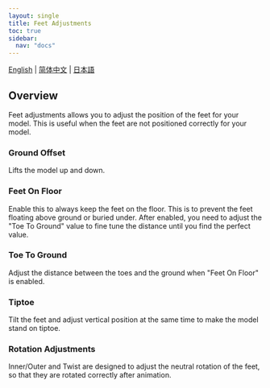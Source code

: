 ```yaml
---
layout: single
title: Feet Adjustments
toc: true
sidebar:
  nav: "docs"
---
```


[English](/dancexr/features/feet_adjustments) | [简体中文](/zh/dancexr/features/feet_adjustments) | [日本語](/jp/dancexr/features/feet_adjustments)

## Overview
Feet adjustments allows you to adjust the position of the feet for your model. This is useful when the feet are not positioned correctly for your model.

### Ground Offset
Lifts the model up and down.

### Feet On Floor
Enable this to always keep the feet on the floor. This is to prevent the feet floating above ground or buried under. After enabled, you need to adjust the "Toe To Ground" value to fine tune the distance until you find the perfect value.

### Toe To Ground
Adjust the distance between the toes and the ground when "Feet On Floor" is enabled.

### Tiptoe
Tilt the feet and adjust vertical position at the same time to make the model stand on tiptoe.

### Rotation Adjustments
Inner/Outer and Twist are designed to adjust the neutral rotation of the feet, so that they are rotated correctly after animation.

